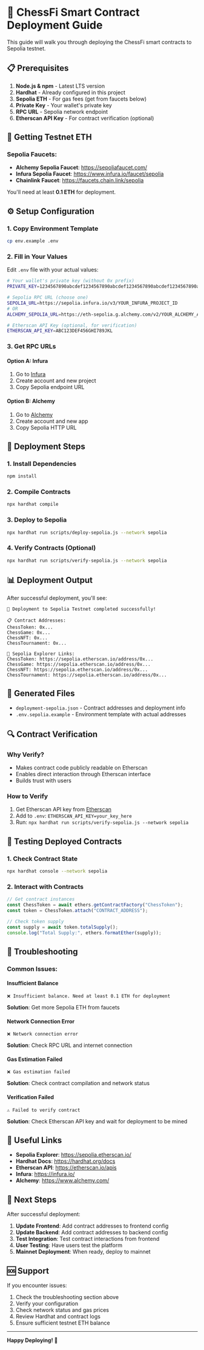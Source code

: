 # 🚀 ChessFi Smart Contract Deployment Guide

This guide will walk you through deploying the ChessFi smart contracts to Sepolia testnet.

## 📋 Prerequisites

1. **Node.js & npm** - Latest LTS version
2. **Hardhat** - Already configured in this project
3. **Sepolia ETH** - For gas fees (get from faucets below)
4. **Private Key** - Your wallet's private key
5. **RPC URL** - Sepolia network endpoint
6. **Etherscan API Key** - For contract verification (optional)

## 🔑 Getting Testnet ETH

### Sepolia Faucets:
- **Alchemy Sepolia Faucet**: https://sepoliafaucet.com/
- **Infura Sepolia Faucet**: https://www.infura.io/faucet/sepolia
- **Chainlink Faucet**: https://faucets.chain.link/sepolia

You'll need at least **0.1 ETH** for deployment.

## ⚙️ Setup Configuration

### 1. Copy Environment Template
```bash
cp env.example .env
```

### 2. Fill in Your Values
Edit `.env` file with your actual values:

```bash
# Your wallet's private key (without 0x prefix)
PRIVATE_KEY=1234567890abcdef1234567890abcdef1234567890abcdef1234567890abcdef

# Sepolia RPC URL (choose one)
SEPOLIA_URL=https://sepolia.infura.io/v3/YOUR_INFURA_PROJECT_ID
# OR
ALCHEMY_SEPOLIA_URL=https://eth-sepolia.g.alchemy.com/v2/YOUR_ALCHEMY_API_KEY

# Etherscan API Key (optional, for verification)
ETHERSCAN_API_KEY=ABC123DEF456GHI789JKL
```

### 3. Get RPC URLs

#### Option A: Infura
1. Go to [Infura](https://infura.io/)
2. Create account and new project
3. Copy Sepolia endpoint URL

#### Option B: Alchemy
1. Go to [Alchemy](https://www.alchemy.com/)
2. Create account and new app
3. Copy Sepolia HTTP URL

## 🚀 Deployment Steps

### 1. Install Dependencies
```bash
npm install
```

### 2. Compile Contracts
```bash
npx hardhat compile
```

### 3. Deploy to Sepolia
```bash
npx hardhat run scripts/deploy-sepolia.js --network sepolia
```

### 4. Verify Contracts (Optional)
```bash
npx hardhat run scripts/verify-sepolia.js --network sepolia
```

## 📊 Deployment Output

After successful deployment, you'll see:

```
🎉 Deployment to Sepolia Testnet completed successfully!

📋 Contract Addresses:
ChessToken: 0x...
ChessGame: 0x...
ChessNFT: 0x...
ChessTournament: 0x...

🔗 Sepolia Explorer Links:
ChessToken: https://sepolia.etherscan.io/address/0x...
ChessGame: https://sepolia.etherscan.io/address/0x...
ChessNFT: https://sepolia.etherscan.io/address/0x...
ChessTournament: https://sepolia.etherscan.io/address/0x...
```

## 📁 Generated Files

- `deployment-sepolia.json` - Contract addresses and deployment info
- `.env.sepolia.example` - Environment template with actual addresses

## 🔍 Contract Verification

### Why Verify?
- Makes contract code publicly readable on Etherscan
- Enables direct interaction through Etherscan interface
- Builds trust with users

### How to Verify
1. Get Etherscan API key from [Etherscan](https://etherscan.io/apis)
2. Add to `.env`: `ETHERSCAN_API_KEY=your_key_here`
3. Run: `npx hardhat run scripts/verify-sepolia.js --network sepolia`

## 🧪 Testing Deployed Contracts

### 1. Check Contract State
```bash
npx hardhat console --network sepolia
```

### 2. Interact with Contracts
```javascript
// Get contract instances
const ChessToken = await ethers.getContractFactory("ChessToken");
const token = ChessToken.attach("CONTRACT_ADDRESS");

// Check token supply
const supply = await token.totalSupply();
console.log("Total Supply:", ethers.formatEther(supply));
```

## 🚨 Troubleshooting

### Common Issues:

#### Insufficient Balance
```
❌ Insufficient balance. Need at least 0.1 ETH for deployment
```
**Solution**: Get more Sepolia ETH from faucets

#### Network Connection Error
```
❌ Network connection error
```
**Solution**: Check RPC URL and internet connection

#### Gas Estimation Failed
```
❌ Gas estimation failed
```
**Solution**: Check contract compilation and network status

#### Verification Failed
```
⚠️ Failed to verify contract
```
**Solution**: Check Etherscan API key and wait for deployment to be mined

## 🔗 Useful Links

- **Sepolia Explorer**: https://sepolia.etherscan.io/
- **Hardhat Docs**: https://hardhat.org/docs
- **Etherscan API**: https://etherscan.io/apis
- **Infura**: https://infura.io/
- **Alchemy**: https://www.alchemy.com/

## 📝 Next Steps

After successful deployment:

1. **Update Frontend**: Add contract addresses to frontend config
2. **Update Backend**: Add contract addresses to backend config
3. **Test Integration**: Test contract interactions from frontend
4. **User Testing**: Have users test the platform
5. **Mainnet Deployment**: When ready, deploy to mainnet

## 🆘 Support

If you encounter issues:

1. Check the troubleshooting section above
2. Verify your configuration
3. Check network status and gas prices
4. Review Hardhat and contract logs
5. Ensure sufficient testnet ETH balance

---

**Happy Deploying! 🎉** 